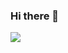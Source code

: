 ### Hi there 👋

<img src="http://capsule-render.vercel.app/api?
type=waving&color=():ed9d0b,100:f94001&height=180&section=header&
text=Soomin%20&fontSize=32&animation=fadeIn&fontAlignY=36&fontColor=ffffff"/>

<!--
**soom4478/soom4478** is a ✨ _special_ ✨ repository because its `README.md` (this file) appears on your GitHub profile.

Here are some ideas to get you started:

- 🔭 I’m currently working on ...
- 🌱 I’m currently learning ...
- 👯 I’m looking to collaborate on ...
- 🤔 I’m looking for help with ...
- 💬 Ask me about ...
- 📫 How to reach me: ...
- 😄 Pronouns: ...
- ⚡ Fun fact: ...
-->
